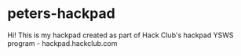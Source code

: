 # peters-hackpad
Hi! This is my hackpad created as part of Hack Club's hackpad YSWS program - hackpad.hackclub.com
